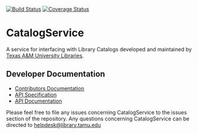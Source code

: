 [![Build Status](https://github.com/TAMULib/CatalogService/workflows/Build/badge.svg)](https://github.com/TAMULib/CatalogService/actions?query=workflow%3ABuild)
[![Coverage Status](https://coveralls.io/repos/github/TAMULib/CatalogService/badge.svg)](https://coveralls.io/github/TAMULib/CatalogService)

# CatalogService
A service for interfacing with Library Catalogs developed and maintained by [Texas A&M University Libraries](http://library.tamu.edu).

## Developer Documentation

- [Contributors Documentation](https://github.com/TAMULib/CatalogService/blob/master/CONTRIBUTING.md)
- [API Specification](https://tamulib.github.io/APISpecs/specs/catalog-service/index.html)
- [API Documentation](https://tamulib.github.io/CatalogService)

Please feel free to file any issues concerning CatalogService to the issues section of the repository. Any questions concerning CatalogService can be directed to [helpdesk@library.tamu.edu]()
